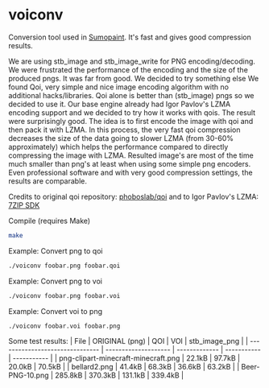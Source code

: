 # voiconv

Conversion tool used in [Sumopaint](https://paint.sumo.app/).
It's fast and gives good compression results.

We are using stb_image and stb_image_write for PNG encoding/decoding. We were frustrated the performance of the encoding and the size of the produced pngs. It was far from good. We decided to try something else
We found Qoi, very simple and nice image encoding algorithm with no additional hacks/libraries. Qoi alone is better than (stb_image) pngs so we decided to use it. 
Our base engine already had Igor Pavlov's LZMA encoding support and we decided to try how it works with qois. The result were surprisingly good. 
The idea is to first encode the image with qoi and then pack it with LZMA. In this process, the very fast qoi compression decreases the size of the data going to slower LZMA (from 30-60% approximately) which helps the performance compared to directly compressing the image with LZMA.
Resulted image's are most of the time much smaller than png's at least when using some simple png encoders. Even professional software and with very good compression settings, the results are comparable.


Credits to original qoi repository: [phoboslab/qoi](https://github.com/phoboslab/qoi)
and to Igor Pavlov's LZMA: [7ZIP SDK](https://7-zip.org/sdk.html)


Compile (requires Make)
```sh
make
```

Example: Convert png to qoi
```sh
./voiconv foobar.png foobar.qoi
```

Example: Convert png to voi
```sh
./voiconv foobar.png foobar.voi
```

Example: Convert voi to png
```sh
./voiconv foobar.voi foobar.png
```

Some test results:
| File 					| ORIGINAL (png) 	| QOI		| VOI		| stb_image_png |
| -------------------------------	| --------------------	| -------------	| -----------	| ----------- 	|
| png-clipart-minecraft-minecraft.png	| 22.1kB		| 97.7kB	| 20.0kB	| 70.5kB	|
| bellard2.png				| 41.4kB		| 68.3kB	| 36.6kB	| 63.2kB	|
| Beer-PNG-10.png			| 285.8kB		| 370.3kB	| 131.1kB	| 339.4kB	|
